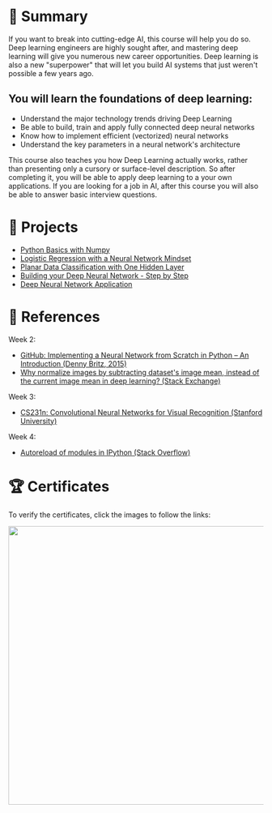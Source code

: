 # 📄 Summary
If you want to break into cutting-edge AI, this course will help you do so. Deep learning engineers are highly sought after, and mastering deep learning will give you numerous new career opportunities. Deep learning is also a new "superpower" that will let you build AI systems that just weren't possible a few years ago.

## You will learn the foundations of deep learning:

* Understand the major technology trends driving Deep Learning
* Be able to build, train and apply fully connected deep neural networks
* Know how to implement efficient (vectorized) neural networks
* Understand the key parameters in a neural network's architecture

This course also teaches you how Deep Learning actually works, rather than presenting only a cursory or surface-level description. So after completing it, you will be able to apply deep learning to a your own applications. If you are looking for a job in AI, after this course you will also be able to answer basic interview questions.

# 📂 Projects
* [Python Basics with Numpy](https://github.com/mauritsvzb/DeepLearning.AI-Deep-Learning-Specialization/blob/main/01.%20Neural%20Networks%20and%20Deep%20Learning/02.%20Neural%20Networks%20Basics/Python_Basics_with_Numpy.ipynb)
* [Logistic Regression with a Neural Network Mindset](https://github.com/mauritsvzb/DeepLearning.AI-Deep-Learning-Specialization/blob/main/01.%20Neural%20Networks%20and%20Deep%20Learning/02.%20Neural%20Networks%20Basics/Logistic_Regression_with_a_Neural_Network_mindset.ipynb)
* [Planar Data Classification with One Hidden Layer](https://github.com/mauritsvzb/DeepLearning.AI-Deep-Learning-Specialization/blob/main/01.%20Neural%20Networks%20and%20Deep%20Learning/03.%20Shallow%20neural%20networks/Planar_data_classification_with_one_hidden_layer.ipynb)
* [Building your Deep Neural Network - Step by Step](https://github.com/mauritsvzb/DeepLearning.AI-Deep-Learning-Specialization/blob/main/01.%20Neural%20Networks%20and%20Deep%20Learning/04.%20Deep%20Neural%20Networks/Building_your_Deep_Neural_Network_Step_by_Step.ipynb)
* [Deep Neural Network Application](https://github.com/mauritsvzb/DeepLearning.AI-Deep-Learning-Specialization/blob/main/01.%20Neural%20Networks%20and%20Deep%20Learning/04.%20Deep%20Neural%20Networks/Deep%20Neural%20Network%20-%20Application.ipynb)

# 📄 References
Week 2:
* [GitHub: Implementing a Neural Network from Scratch in Python – An Introduction  (Denny Britz, 2015)](https://github.com/dennybritz/nn-from-scratch)
* [Why normalize images by subtracting dataset's image mean, instead of the current image mean in deep learning? (Stack Exchange)](https://stats.stackexchange.com/questions/211436/why-normalize-images-by-subtracting-datasets-image-mean-instead-of-the-current)

Week 3:
* [CS231n: Convolutional Neural Networks for Visual Recognition (Stanford University)](https://cs231n.github.io/neural-networks-case-study/)

Week 4:
* [Autoreload of modules in IPython (Stack Overflow)](https://stackoverflow.com/questions/1907993/autoreload-of-modules-in-ipython)

# 🏆 Certificates
To verify the certificates, click the images to follow the links:

[<img src="https://github.com/mauritsvzb/IBM-Data-Science-Professional-Certificate/assets/13508894/b3ed2887-e6ab-4c45-81b3-4a14fc7bc158.png" width="550">](https://coursera.org/share/e6e8dacab832016856c8ca0c60bb2990)
